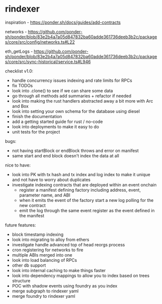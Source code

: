 # rindexer

inspiration - https://ponder.sh/docs/guides/add-contracts

networks - https://github.com/ponder-sh/ponder/blob/83e2b4a7a05d847832ba60adde361736deeb3b2c/packages/core/src/config/networks.ts#L22

eth_getLogs - https://github.com/ponder-sh/ponder/blob/83e2b4a7a05d847832ba60adde361736deeb3b2c/packages/core/src/sync-historical/service.ts#L946

checklist v1.0:
- handle concurrency issues indexing and rate limits for RPCs
- fix TODOs
- look into .clone() to see if we can share some data
- go through all methods add summaries + refactor if needed
- look into making the rust handlers abstracted away a bit more with Arc and Box
- look into setting your own schema for the database using diesel
- finish the documentation
- add a getting started guide for rust / no-code
- look into deployments to make it easy to do
- unit tests for the project

bugs:
- not having startBlock or endBlock throws and error on manifest
- same start and end block doesn't index the data at all

nice to have:
- look into PK with tx hash and tx index and log index to make it unique and not have to worry about duplicates
- investigate indexing contracts that are deployed within an event onchain
  - register a manifest defining factory including address, event, parameter name, and ABI
  - when it emits the event of the factory start a new log polling for the new contract
  - emit the log through the same event register as the event defined in the manifest

future features:
- block timestamp indexing
- look into migrating to alloy from ethers
- investigate handle advanced top of head reorgs process
- cron registering for networks to fire
- multiple ABIs merged into one
- look into load balancing of RPCs
- other db support
- look into internal caching to make things faster
- look into dependency mappings to allow you to index based on trees structure
- POC with shadow events using foundry as you index
- merge subgraph to rindexer yaml
- merge foundry to rindexer yaml
